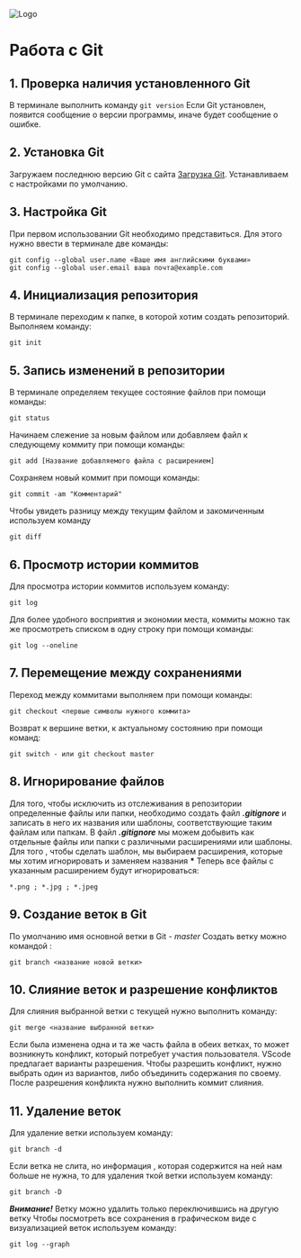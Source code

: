 ![Logo](logo_git_pic.jpg)
# Работа с Git
## 1. Проверка наличия установленного Git
В терминале выполнить команду `git version`
Если Git установлен, появится сообщение о версии программы, иначе будет сообщение о ошибке.
## 2. Установка Git
Загружаем последнюю версию Git с сайта [Загрузка Git](https://git-scm.com/downloads). 
Устанавливаем с настройками по умолчанию.
## 3.  Настройка Git
При первом использовании Git необходимо представиться. Для этого нужно ввести в терминале две команды: 
```
git config --global user.name «Ваше имя английскими буквами»
git config --global user.email ваша почта@example.com
```
## 4. Инициализация репозитория
В терминале переходим к папке, в которой хотим создать репозиторий. Выполняем команду:
```
git init
```
## 5. Запись изменений в репозитории
В терминале определяем текущее состояние файлов при помощи команды:
```
git status
```
Начинаем слежение за новым файлом или добавляем файл к следующему коммиту при помощи команды: 
```
git add [Название добавляемого файла с расширением]
```
Сохраняем новый коммит при помощи команды:
```
git commit -am "Комментарий"
```
Чтобы увидеть разницу между текущим файлом и закомиченным используем команду
```
git diff
```
## 6. Просмотр истории коммитов
Для просмотра истории коммитов используем команду:
```
git log
```
Для более удобного восприятия и экономии места, коммиты можно так же просмотреть списком в одну строку при помощи команды:
```
git log --oneline
```
## 7. Перемещение между сохранениями 
Переход между коммитами выполняем при помощи команды:
```
git checkout <первые символы нужного коммита>
```
Возврат к вершине ветки, к актуальному состоянию при помощи команд: 
```
git switch - или git checkout master
```
## 8. Игнорирование файлов
Для того, чтобы исключить из отслеживания в репозитории определенные файлы или папки, необходимо создать файл ***.gitignore*** и записать в него их названия или шаблоны, соответствующие таким файлам или папкам.
В файл ***.gitignore*** мы можем добывить как отдельные файлы или папки с различными расширениями или шаблоны.
Для того , чтобы сделать шаблон, мы выбираем расширения, которые мы хотим игнорировать и заменяем названия __*__ 
Теперь все файлы с указанным расширением будут игнорироваться: 
```
*.png ; *.jpg ; *.jpeg 
```
## 9. Создание веток в Git
По умолчанию имя основной ветки в Git - *master*
Создать ветку можно командой :
```
git branch <название новой ветки>
```
## 10. Слияние веток и разрешение конфликтов
Для слияния выбранной ветки с текущей нужно выполнить команду:
```
git merge <название выбранной ветки>
```
Если была изменена одна и та же часть файла в обеих ветках, то может возникнуть конфликт, который потребует участия пользователя.
VScode предлагает варианты разрешения.
Чтобы разрешить конфликт, нужно выбрать один из вариантов, либо объединить содержания по своему.
После разрешения конфликта нужно выполнить коммит слияния.
## 11. Удаление веток 
Для удаление ветки используем команду:
```
git branch -d
```
Если ветка не слита, но информация , которая содержится на ней нам больше не нужна, то для удаления ткой ветки используем команду:
```
git branch -D
```
___Внимание!___ Ветку можно удалить только переключившись на другую ветку
Чтобы посмотреть все сохранения в графическом виде с визуализацией веток используем команду:
```
git log --graph
```

